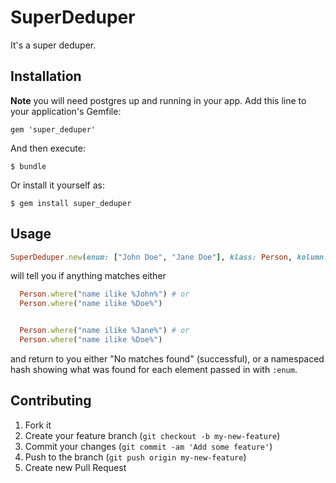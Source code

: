 # SuperDeduper

It's a super deduper.

## Installation

**Note** you will need postgres up and running in your app. Add this line to your application's Gemfile:

    gem 'super_deduper'

And then execute:

    $ bundle

Or install it yourself as:

    $ gem install super_deduper

## Usage

```ruby
SuperDeduper.new(enum: ["John Doe", "Jane Doe"], klass: Person, kolumn: "name")
```

will tell you if anything matches either

```ruby
  Person.where("name ilike %John%") # or
  Person.where("name ilike %Doe%")


  Person.where("name ilike %Jane%") # or
  Person.where("name ilike %Doe%")
```

and return to you either "No matches found" (successful), or a namespaced hash showing what was found for each element passed in with `:enum`.

## Contributing

1. Fork it
2. Create your feature branch (`git checkout -b my-new-feature`)
3. Commit your changes (`git commit -am 'Add some feature'`)
4. Push to the branch (`git push origin my-new-feature`)
5. Create new Pull Request

